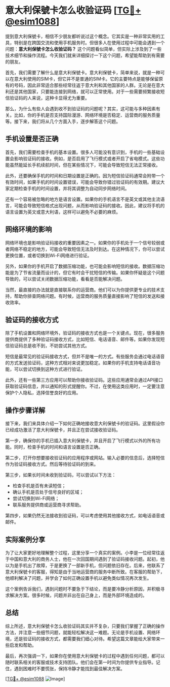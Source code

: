 # 意大利保號卡怎么收验证码 [[TG💪+ @esim1088](https://t.me/s/esim1088)]

提到意大利保號卡，相信不少朋友都听说过这个概念。它其实是一种非常实用的工具，特别是在跨国交流和使用手机服务时。但很多人在使用过程中可能会遇到一个问题：**意大利保號卡怎么收验证码？** 这个问题看似简单，但实际上涉及到了一些技术细节和操作流程。今天我们就来详细探讨一下这个问题，希望能帮助到有需要的朋友。

首先，我们需要了解什么是意大利保號卡。意大利保號卡，简单来说，就是一种可以在意大利使用的SIM卡，但它并不是普通的SIM卡。它的主要特点是能够保留原有的号码，因此非常适合那些经常往返于意大利和其他国家的人群。无论是在意大利还是其他国家，只要能连接到网络，就可以正常使用。对于一些需要频繁接收短信验证码的人来说，这种卡显得尤为重要。

那么，为什么有些人会遇到收不到验证码的问题呢？其实，这可能与多种因素有关。比如，你的手机是否支持国际漫游、网络环境是否稳定、运营商的服务质量等。接下来，我们将从几个方面入手，逐步解答这个问题。

## 手机设置是否正确

首先，我们需要检查手机的基本设置。很多人可能没有意识到，手机的一些基础设置会影响验证码的接收。例如，是否启用了飞行模式或者开启了省电模式。这些功能虽然能延长手机续航时间，但在某些情况下，可能会导致短信无法正常接收。

此外，还要确保手机的时间和日期设置是正确的。因为短信验证码通常会附带一个有效时间，如果手机的时间设置错误，可能会导致你错过验证码的有效期。建议大家定期检查手机的时间设置，并将其调整为自动同步网络时间。

还有一个容易被忽略的地方是语言设置。如果你的手机语言不是英文或其他主流语言，可能会导致短信格式出现问题，从而影响验证码的接收。因此，建议将手机的语言设置为英文或意大利语，这样可以避免不必要的麻烦。

## 网络环境的影响

网络环境也是影响验证码接收的重要因素之一。如果你的手机处于一个信号较弱或者网络不稳定的地方，可能会导致短信无法及时到达。在这种情况下，你可以尝试更换位置，或者切换到Wi-Fi网络进行验证。

另外，如果你的手机开启了数据压缩功能，也可能会影响短信的接收。数据压缩功能是为了节省流量而设计的，但它有时会干扰短信的传输。如果你怀疑是这个问题导致的，可以尝试关闭数据压缩功能，看看是否能解决问题。

当然，最直接的办法就是直接联系你的运营商。他们可以为你提供更专业的技术支持，帮助你排查网络问题。有时候，运营商的服务质量直接影响了短信的发送和接收效率。

## 验证码的接收方式

除了手机设置和网络环境外，验证码的接收方式也是一个关键点。现在，很多服务提供商提供了多种验证码接收方式，比如短信、电话语音、邮件等。如果你发现短信验证码总是收不到，不妨尝试其他方式。

短信是最常见的验证码接收方式，但并不是唯一的方式。有些服务会通过电话语音的方式发送验证码，这种方式相对来说更加稳定。如果你的手机支持电话语音功能，可以尝试切换到这种方式进行验证。

此外，还有一些第三方应用可以帮助你接收验证码。这些应用通常会通过API接口获取验证码信息，并以通知的形式提醒你。不过，在使用这类应用时，一定要注意保护个人隐私，选择信誉良好的应用。

## 操作步骤详解

接下来，我们来具体介绍一下如何正确地接收意大利保號卡的验证码。这里假设你已经成功激活了意大利保號卡，并且正在尝试接收验证码。

第一步，确保你的手机已插入意大利保號卡，并且开启了飞行模式以外的所有功能。同时，检查手机的时间和语言设置是否正确。

第二步，打开你想要接收验证码的应用程序或网站。输入必要的信息后，选择短信作为验证码接收方式。然后等待验证码的到来。

第三步，如果长时间未收到验证码，可以尝试以下方法：
- 检查手机是否有未读短信；
- 确认手机是否处于信号良好的区域；
- 尝试切换到Wi-Fi网络；
- 联系服务提供商或运营商寻求帮助。

第四步，如果仍然无法接收到验证码，可以考虑使用其他接收方式，如电话语音或邮件。

## 实际案例分享

为了让大家更好地理解整个过程，这里分享一个真实的案例。小李是一位经常往返于中国和意大利的商务人士，他在一次回国期间遇到了验证码接收问题。起初，他以为是手机出了故障，于是更换了一部新手机，但问题依旧存在。后来，他联系了意大利保號卡的客服，得知是由于当地运营商的服务中断所致。在客服的帮助下，他顺利解决了问题，并学会了如何正确设置手机以避免类似情况再次发生。

这个案例告诉我们，遇到问题时不要急于下结论，而是要冷静分析原因，并积极寻求解决方案。很多时候，问题并非出在自己身上，而是外部环境造成的。

## 总结

综上所述，意大利保號卡怎么收验证码其实并不复杂，只要我们掌握了正确的操作方法，并注意一些细节问题，就能轻松解决这一难题。无论是手机设置、网络环境，还是验证码的接收方式，都需要我们细心对待。希望这篇文章能给大家带来一些启发和帮助。

最后，再次强调一下，如果你在使用意大利保號卡的过程中遇到任何问题，都可以随时联系相关的客服或技术支持团队。他们会在第一时间为你提供专业指导。记住，遇到困难时不要慌张，保持冷静才能找到最佳解决方案。

[[TG💪+ @esim1088](https://t.me/s/esim1088) ![Image](https://i.postimg.cc/4NQfJmqS/Snipaste-2025-05-13-00-14-12.png)]